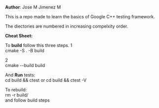 **Author**: Jose M Jimenez M



This is a repo made to learn the basics of  Google C++ testing framework.

The diectories are numbered in increasing compelxity order.


**Cheat Sheet:**

To **build** follow this three steps.
1	
	cmake -S . -B build

2	
	cmake --build build

And **Run** tests:	
	cd build && ctest       or    cd build && ctest -V



To rebuild:  
	rm -r build/  
and follow build steps
